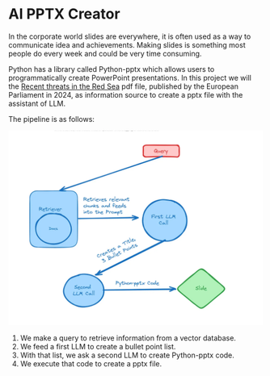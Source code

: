 # AI PPTX Creator

In the corporate world slides are everywhere, it is often used as a way to communicate idea and achievements. Making slides is something most people do every week and could be very time consuming.

Python has a library called Python-pptx which allows users to programmatically create PowerPoint presentations. In this project we will the [Recent threats in the Red Sea](https://www.europarl.europa.eu/RegData/etudes/BRIE/2024/760390/EPRS_BRI(2024)760390_EN.pdf) pdf file, published by the European Parliament in 2024, as information source to create a pptx file with the assistant of LLM.

The pipeline is as follows:

![rag](imgs/rag.webp)

1. We make a query to retrieve information from a vector database.
2. We feed a first LLM to create a bullet point list.
3. With that list, we ask a second LLM to create Python-pptx code.
4. We execute that code to create a pptx file.

